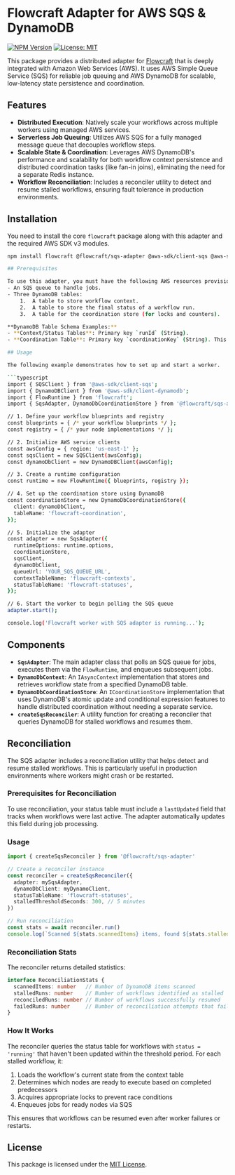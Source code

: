 # Flowcraft Adapter for AWS SQS & DynamoDB

[![NPM Version](https://img.shields.io/npm/v/@flowcraft/sqs-adapter.svg)](https://www.npmjs.com/package/@flowcraft/sqs-adapter)
[![License: MIT](https://img.shields.io/badge/License-MIT-yellow.svg)](https://opensource.org/licenses/MIT)

This package provides a distributed adapter for [Flowcraft](https://www.npmjs.com/package/flowcraft) that is deeply integrated with Amazon Web Services (AWS). It uses AWS Simple Queue Service (SQS) for reliable job queuing and AWS DynamoDB for scalable, low-latency state persistence and coordination.

## Features

- **Distributed Execution**: Natively scale your workflows across multiple workers using managed AWS services.
- **Serverless Job Queuing**: Utilizes AWS SQS for a fully managed message queue that decouples workflow steps.
- **Scalable State & Coordination**: Leverages AWS DynamoDB's performance and scalability for both workflow context persistence and distributed coordination tasks (like fan-in joins), eliminating the need for a separate Redis instance.
- **Workflow Reconciliation**: Includes a reconciler utility to detect and resume stalled workflows, ensuring fault tolerance in production environments.

## Installation

You need to install the core `flowcraft` package along with this adapter and the required AWS SDK v3 modules.

```bash
npm install flowcraft @flowcraft/sqs-adapter @aws-sdk/client-sqs @aws-sdk/client-dynamodb @aws-sdk/util-dynamodb```

## Prerequisites

To use this adapter, you must have the following AWS resources provisioned:
- An SQS queue to handle jobs.
- Three DynamoDB tables:
    1.  A table to store workflow context.
    2.  A table to store the final status of a workflow run.
    3.  A table for the coordination store (for locks and counters).

**DynamoDB Table Schema Examples:**
- **Context/Status Tables**: Primary key `runId` (String).
- **Coordination Table**: Primary key `coordinationKey` (String). This table should also have a TTL attribute enabled on a `ttl` (Number) field for automatic cleanup of expired locks and counters.

## Usage

The following example demonstrates how to set up and start a worker.

```typescript
import { SQSClient } from '@aws-sdk/client-sqs';
import { DynamoDBClient } from '@aws-sdk/client-dynamodb';
import { FlowRuntime } from 'flowcraft';
import { SqsAdapter, DynamoDbCoordinationStore } from '@flowcraft/sqs-adapter';

// 1. Define your workflow blueprints and registry
const blueprints = { /* your workflow blueprints */ };
const registry = { /* your node implementations */ };

// 2. Initialize AWS service clients
const awsConfig = { region: 'us-east-1' };
const sqsClient = new SQSClient(awsConfig);
const dynamoDbClient = new DynamoDBClient(awsConfig);

// 3. Create a runtime configuration
const runtime = new FlowRuntime({ blueprints, registry });

// 4. Set up the coordination store using DynamoDB
const coordinationStore = new DynamoDbCoordinationStore({
  client: dynamoDbClient,
  tableName: 'flowcraft-coordination',
});

// 5. Initialize the adapter
const adapter = new SqsAdapter({
  runtimeOptions: runtime.options,
  coordinationStore,
  sqsClient,
  dynamoDbClient,
  queueUrl: 'YOUR_SQS_QUEUE_URL',
  contextTableName: 'flowcraft-contexts',
  statusTableName: 'flowcraft-statuses',
});

// 6. Start the worker to begin polling the SQS queue
adapter.start();

console.log('Flowcraft worker with SQS adapter is running...');
```

## Components

- **`SqsAdapter`**: The main adapter class that polls an SQS queue for jobs, executes them via the `FlowRuntime`, and enqueues subsequent jobs.
- **`DynamoDbContext`**: An `IAsyncContext` implementation that stores and retrieves workflow state from a specified DynamoDB table.
- **`DynamoDbCoordinationStore`**: An `ICoordinationStore` implementation that uses DynamoDB's atomic update and conditional expression features to handle distributed coordination without needing a separate service.
- **`createSqsReconciler`**: A utility function for creating a reconciler that queries DynamoDB for stalled workflows and resumes them.

## Reconciliation

The SQS adapter includes a reconciliation utility that helps detect and resume stalled workflows. This is particularly useful in production environments where workers might crash or be restarted.

### Prerequisites for Reconciliation

To use reconciliation, your status table must include a `lastUpdated` field that tracks when workflows were last active. The adapter automatically updates this field during job processing.

### Usage

```typescript
import { createSqsReconciler } from '@flowcraft/sqs-adapter'

// Create a reconciler instance
const reconciler = createSqsReconciler({
  adapter: mySqsAdapter,
  dynamoDbClient: myDynamoClient,
  statusTableName: 'flowcraft-statuses',
  stalledThresholdSeconds: 300, // 5 minutes
})

// Run reconciliation
const stats = await reconciler.run()
console.log(`Scanned ${stats.scannedItems} items, found ${stats.stalledRuns} stalled runs, reconciled ${stats.reconciledRuns} runs`)
```

### Reconciliation Stats

The reconciler returns detailed statistics:

```typescript
interface ReconciliationStats {
  scannedItems: number   // Number of DynamoDB items scanned
  stalledRuns: number    // Number of workflows identified as stalled
  reconciledRuns: number // Number of workflows successfully resumed
  failedRuns: number     // Number of reconciliation attempts that failed
}
```

### How It Works

The reconciler queries the status table for workflows with `status = 'running'` that haven't been updated within the threshold period. For each stalled workflow, it:

1. Loads the workflow's current state from the context table
2. Determines which nodes are ready to execute based on completed predecessors
3. Acquires appropriate locks to prevent race conditions
4. Enqueues jobs for ready nodes via SQS

This ensures that workflows can be resumed even after worker failures or restarts.

## License

This package is licensed under the [MIT License](LICENSE).
